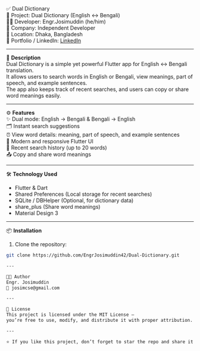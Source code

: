 ✅ Dual Dictionary  
🚀 Project: Dual Dictionary (English ↔ Bengali)  
👨‍💻 Developer: Engr.Josimuddin (he/him)  
🏢 Company: Independent Developer  
📍 Location: Dhaka, Bangladesh  
🔗 Portfolio / LinkedIn: [LinkedIn](https://www.linkedin.com/in/engrjosimuddin/)

---

📝 **Description**  
Dual Dictionary is a simple yet powerful Flutter app for English ↔ Bengali translation.  
It allows users to search words in English or Bengali, view meanings, part of speech, and example sentences.  
The app also keeps track of recent searches, and users can copy or share word meanings easily.

---

⚙️ **Features**  
✨ Dual mode: English → Bengali & Bengali → English  
🗂 Instant search suggestions  
⏰ View word details: meaning, part of speech, and example sentences  
📱 Modern and responsive Flutter UI  
💾 Recent search history (up to 20 words)  
📤 Copy and share word meanings

---

🛠️ **Technology Used**
- Flutter & Dart
- Shared Preferences (Local storage for recent searches)
- SQLite / DBHelper (Optional, for dictionary data)
- share_plus (Share word meanings)
- Material Design 3

---

📦 **Installation**
1. Clone the repository:
```bash
git clone https://github.com/EngrJosimuddin42/Dual-Dictionary.git

---

🧑‍💻 Author
Engr. Josimuddin
📧 josimcse@gmail.com

---

🪪 License
This project is licensed under the MIT License — 
you’re free to use, modify, and distribute it with proper attribution.

---

⭐ If you like this project, don’t forget to star the repo and share it!
